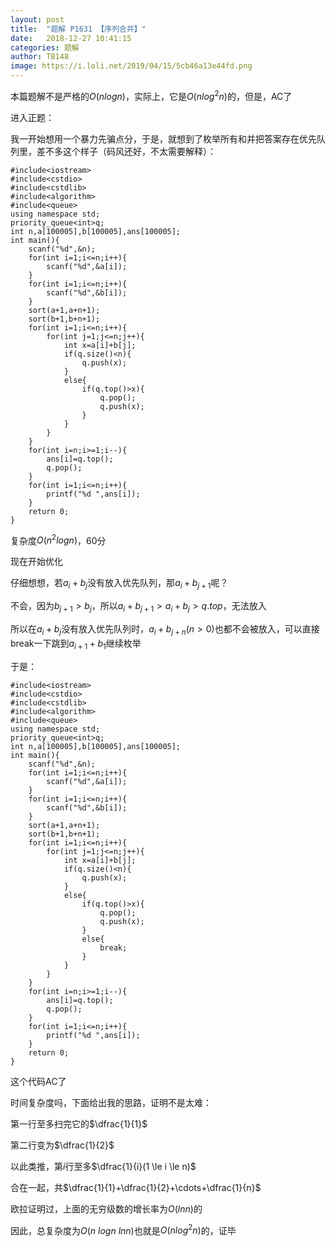 ```yaml
---
layout: post
title:  "题解 P1631 【序列合并】"
date:   2018-12-27 10:41:15
categories: 题解
author: TB148
image: https://i.loli.net/2019/04/15/5cb46a13e44fd.png
---
```

本篇题解不是严格的$O(nlogn)$，实际上，它是$O(nlog^2n)$的，但是，AC了

进入正题：

我一开始想用一个暴力先骗点分，于是，就想到了枚举所有和并把答案存在优先队列里，差不多这个样子（码风还好，不太需要解释）：

```
#include<iostream>
#include<cstdio>
#include<cstdlib>
#include<algorithm>
#include<queue>
using namespace std;
priority_queue<int>q;
int n,a[100005],b[100005],ans[100005];
int main(){
    scanf("%d",&n);
    for(int i=1;i<=n;i++){
    	scanf("%d",&a[i]);
    }
    for(int i=1;i<=n;i++){
    	scanf("%d",&b[i]);
    }
    sort(a+1,a+n+1);
    sort(b+1,b+n+1);
    for(int i=1;i<=n;i++){
    	for(int j=1;j<=n;j++){
    		int x=a[i]+b[j];
    		if(q.size()<n){
    			q.push(x);
    		}
    		else{
    			if(q.top()>x){
    				q.pop();
    				q.push(x);
    			}
    		}
    	}
    }
    for(int i=n;i>=1;i--){
    	ans[i]=q.top();
    	q.pop();
    }
    for(int i=1;i<=n;i++){
    	printf("%d ",ans[i]);
    }
    return 0;
}
```

复杂度$O(n^2logn)$，60分

现在开始优化

仔细想想，若$a_i+b_j$没有放入优先队列，那$a_i+b_{j+1}$呢？

不会，因为$b_{j+1}>b_j$，所以$a_i+b_{j+1}>a_i+b_j>q.top$，无法放入

所以在$a_i+b_j$没有放入优先队列时，$a_i+b_{j+n}(n>0)$也都不会被放入，可以直接break一下跳到$a_{i+1}+b_1$继续枚举

于是：
```
#include<iostream>
#include<cstdio>
#include<cstdlib>
#include<algorithm>
#include<queue>
using namespace std;
priority_queue<int>q;
int n,a[100005],b[100005],ans[100005];
int main(){
    scanf("%d",&n);
    for(int i=1;i<=n;i++){
    	scanf("%d",&a[i]);
    }
    for(int i=1;i<=n;i++){
    	scanf("%d",&b[i]);
    }
    sort(a+1,a+n+1);
    sort(b+1,b+n+1);
    for(int i=1;i<=n;i++){
    	for(int j=1;j<=n;j++){
    		int x=a[i]+b[j];
    		if(q.size()<n){
    			q.push(x);
    		}
    		else{
    			if(q.top()>x){
    				q.pop();
    				q.push(x);
    			}
    			else{
    				break;
    			}
    		}
    	}
    }
    for(int i=n;i>=1;i--){
    	ans[i]=q.top();
    	q.pop();
    }
    for(int i=1;i<=n;i++){
    	printf("%d ",ans[i]);
    }
    return 0;
}
```

这个代码AC了

时间复杂度吗，下面给出我的思路，证明不是太难：

第一行至多扫完它的$\dfrac{1}{1}$

第二行变为$\dfrac{1}{2}$

以此类推，第$i$行至多$\dfrac{1}{i}(1 \le i \le n)$

合在一起，共$\dfrac{1}{1}+\dfrac{1}{2}+\cdots+\dfrac{1}{n}$

欧拉证明过，上面的无穷级数的增长率为$O(lnn)$的

因此，总复杂度为$O(n\ logn\ lnn)$也就是$O(nlog^2n)$的，证毕
